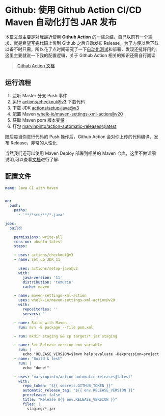 # Github: 使用 Github Action CI/CD Maven 自动化打包 JAR 发布

本篇文章主要是对我最近使用 **Github Action** 的一些总结，自己以前有一个需求，就是希望写完代码上传到 Github 之后自动发布 Release，为了方便以后下载以备不时只需，所以花了点时间研究了一下[自动化测试](https://so.csdn.net/so/search?q=%E8%87%AA%E5%8A%A8%E5%8C%96%E6%B5%8B%E8%AF%95&spm=1001.2101.3001.7020)和部署，发现还挺好用的,这里主要就说一下我的配置逻辑，关于 Github Action 相关的知识还需自行阅读

> [Github Action 文档](https://docs.github.com/cn/actions/quickstart)

运行流程
----

1.  监听 Master 分支 Push 事件
2.  运行 [actions/checkout@v3](https://github.com/actions/checkout) 下载代码
3.  下载 JDK [actions/setup-java@v3](https://github.com/actions/setup-java)
4.  配置 Maven [whelk-io/maven-settings-xml-action@v20](https://github.com/whelk-io/maven-settings-xml-action)
5.  获取 Maven pom 版本变量
6.  打包 [marvinpinto/action-automatic-releases@latest](https://blog.csdn.net/qq_41091006/article/details/marvinpinto/action-automatic-releases@latest)

随后每当你进行代码的 Push 操作后，Github Action 会对你上传的代码编译、发布 Release，非常的人性化.

当然我们还可以使用 Maven Deploy 部署到相关的 Maven 仓库，这里不做详细说明,可以查看[文档](https://docs.github.com/cn/actions/publishing-packages/publishing-java-packages-with-maven)进行了解.

配置文件
----

```yaml
name: Java CI with Maven


on:
  push:
    paths:
      - '**/*src/**/*.java'

jobs:
  build:

    permissions: write-all
    runs-on: ubuntu-latest
    steps:

    - uses: actions/checkout@v3
    - name: Set up JDK 11

      uses: actions/setup-java@v3
      with:
        java-version: '11'
        distribution: 'temurin'
        cache: maven

    - name: maven-settings-xml-action
      uses: whelk-io/maven-settings-xml-action@v20
      with:
        repositories: ''
        servers: ''

    - name: Build with Maven
      run: mvn -B package --file pom.xml

    - run: mkdir staging && cp target/*.jar staging

    - name: Set Release version env variable
      run: |
        echo "RELEASE_VERSION=$(mvn help:evaluate -Dexpression=project.version -q -DforceStdout)" >> $GITHUB_ENV
    - name: "Build & test"
      run: |
        echo "done!"

    - uses: "marvinpinto/action-automatic-releases@latest"
      with:
        repo_token: "${{ secrets.GITHUB_TOKEN }}"
        automatic_release_tag: "${{ env.RELEASE_VERSION }}"
        prerelease: false
        title: "Release ${{ env.RELEASE_VERSION }}"
        files: |
          staging/*.jar

```